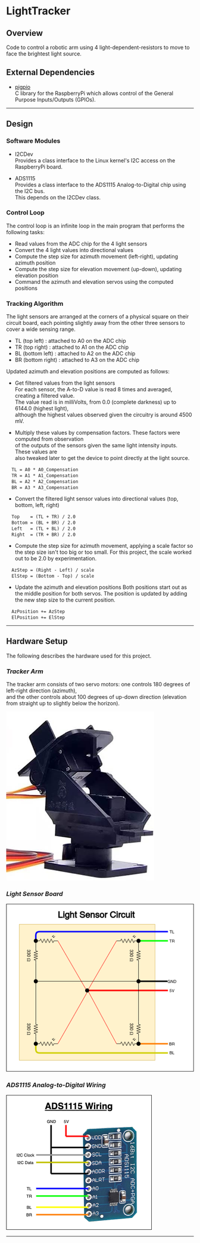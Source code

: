 # LightTracker

## Overview
Code to control a robotic arm using 4 light-dependent-resistors to move to face the brightest light source.

## External Dependencies

* [pigpio](https://github.com/joan2937/pigpio)  
  C library for the RaspberryPi which allows control of the General Purpose Inputs/Outputs (GPIOs).

---

## Design

### Software Modules

* I2CDev  
  Provides a class interface to the Linux kernel's I2C access on the RaspberryPi board.

* ADS1115  
  Provides a class interface to the ADS1115 Analog-to-Digital chip using the I2C bus.  
  This depends on the I2CDev class.

### Control Loop

The control loop is an infinite loop in the main program that performs the following tasks:

* Read values from the ADC chip for the 4 light sensors
* Convert the 4 light values into directional values
* Compute the step size for azimuth movement (left-right), updating azimuth position
* Compute the step size for elevation movement (up-down), updating elevation position
* Command the azimuth and elevation servos using the computed positions

### Tracking Algorithm

The light sensors are arranged at the corners of a physical square on their circuit board,
each pointing slightly away from the other three sensors to cover a wide sensing range.  
* TL (top left)     : attached to A0 on the ADC chip
* TR (top right)    : attached to A1 on the ADC chip
* BL (bottom left)  : attached to A2 on the ADC chip
* BR (bottom right) : attached to A3 on the ADC chip

Updated azimuth and elevation positions are computed as follows:

* Get filtered values from the light sensors  
  For each sensor, the A-to-D value is read 8 times and averaged, creating a filtered value.  
  The value read is in milliVolts, from 0.0 (complete darkness) up to 6144.0 (highest light),  
  although the highest values observed given the circuitry is around 4500 mV.

* Multiply these values by compensation factors. These factors were computed from observation  
  of the outputs of the sensors given the same light intensity inputs. These values are  
  also tweaked later to get the device to point directly at the light source.
```
  TL = A0 * A0_Compensation
  TR = A1 * A1_Compensation
  BL = A2 * A2_Compensation
  BR = A3 * A3_Compensation
```

* Convert the filtered light sensor values into directional values (top, bottom, left, right)
```
  Top    = (TL + TR) / 2.0
  Bottom = (BL + BR) / 2.0
  Left   = (TL + BL) / 2.0
  Right  = (TR + BR) / 2.0
```

* Compute the step size for azimuth movement, applying a scale factor so the step size isn't too big or too small.
  For this project, the scale worked out to be 2.0 by experimentation.
```
  AzStep = (Right - Left) / scale  
  ElStep = (Bottom - Top) / scale  
```

* Update the azimuth and elevation positions
  Both positions start out as the middle position for both servos. The position is updated by adding the
  new step size to the current position.
```
  AzPosition += AzStep  
  ElPosition += ElStep  
```

---

## Hardware Setup

The following describes the hardware used for this project.

### ***Tracker Arm***

The tracker arm consists of two servo motors: one controls 180 degrees of left-right direction (azimuth),  
and the other controls about 100 degrees of up-down direction (elevation from straight up to slightly
below the horizon).

![Tracker Arm](tracker_arm.jpg)

### ***Light Sensor Board***

![Light Sensor Board](light-sensor-circuit.png)

### ***ADS1115 Analog-to-Digital Wiring***

![ADC Wiring](ads1115-wiring.png)

---

